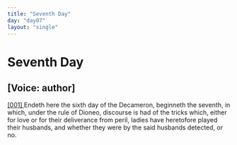 ```yaml
---
title: "Seventh Day"
day: "day07"
layout: "single"
---
```

<div id="day07" ruler="dioneo" type="Day">
 <h1>
  Seventh Day
 </h1>
 <p>
  <h2>
   [Voice: author]
  </h2>
 </p>
 <argument>
  <p>
   <a href="{{ site.baseurl }}itDecameron/day07#p07990001">
    [001]
   </a>
   Endeth here the sixth day of the Decameron, beginneth the seventh,
in which, under the rule of Dioneo, discourse is had of the tricks which, either for love
or for their deliverance from peril, ladies have heretofore played their husbands, and
whether they were by the said husbands detected, or no.
  </p>
 </argument>
</div>